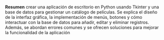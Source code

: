 **Resumen**
crear una aplicación de escritorio en Python usando Tkinter y una base de datos para gestionar un catálogo de películas. Se explica el diseño de la interfaz gráfica, la implementación de menús, botones y cómo interactuar con la base de datos para añadir, editar y eliminar registros. Además, se abordan errores comunes y se ofrecen soluciones para mejorar la funcionalidad de la aplicación
